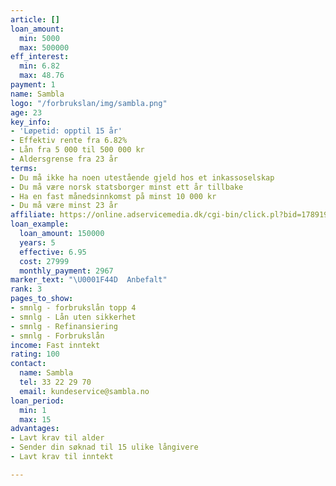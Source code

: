 ```yaml
---
article: []
loan_amount:
  min: 5000
  max: 500000
eff_interest:
  min: 6.82
  max: 48.76
payment: 1
name: Sambla
logo: "/forbrukslan/img/sambla.png"
age: 23
key_info:
- 'Løpetid: opptil 15 år'
- Effektiv rente fra 6.82%
- Lån fra 5 000 til 500 000 kr
- Aldersgrense fra 23 år
terms:
- Du må ikke ha noen utestående gjeld hos et inkassoselskap
- Du må være norsk statsborger minst ett år tillbake
- Ha en fast månedsinnkomst på minst 10 000 kr
- Du må være minst 23 år
affiliate: https://online.adservicemedia.dk/cgi-bin/click.pl?bid=1789191&media_id=89834
loan_example:
  loan_amount: 150000
  years: 5
  effective: 6.95
  cost: 27999
  monthly_payment: 2967
marker_text: "\U0001F44D  Anbefalt"
rank: 3
pages_to_show:
- smnlg - forbrukslån topp 4
- smnlg - Lån uten sikkerhet
- smnlg - Refinansiering
- smnlg - Forbrukslån
income: Fast inntekt
rating: 100
contact:
  name: Sambla
  tel: 33 22 29 70
  email: kundeservice@sambla.no
loan_period:
  min: 1
  max: 15
advantages:
- Lavt krav til alder
- Sender din søknad til 15 ulike långivere
- Lavt krav til inntekt

---
```

